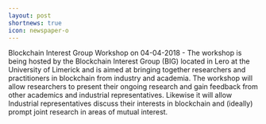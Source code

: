 ```yaml
---
layout: post
shortnews: true
icon: newspaper-o
---
```


Blockchain Interest Group Workshop on 04-04-2018 - The workshop is being hosted by the Blockchain Interest Group (BIG) located in Lero at the University of Limerick and is aimed at bringing together researchers and practitioners in blockchain from industry and academia. The workshop will allow researchers to present their ongoing research and gain feedback from other academics and industrial representatives. Likewise it will allow Industrial representatives discuss their interests in blockchain and (ideally) prompt joint research in areas of mutual interest.
